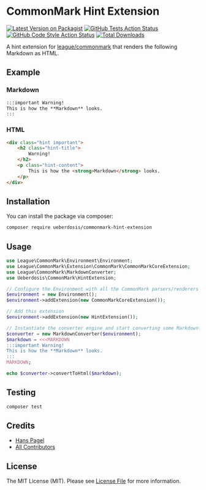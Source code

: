 # CommonMark Hint Extension

[![Latest Version on Packagist](https://img.shields.io/packagist/v/ueberdosis/commonmark-hint-extension.svg?style=flat-square)](https://packagist.org/packages/ueberdosis/commonmark-hint-extension)
[![GitHub Tests Action Status](https://img.shields.io/github/workflow/status/ueberdosis/commonmark-hint-extension/run-tests?label=tests)](https://github.com/ueberdosis/commonmark-hint-extension/actions?query=workflow%3ATests+branch%3Amaster)
[![GitHub Code Style Action Status](https://img.shields.io/github/workflow/status/ueberdosis/commonmark-hint-extension/Check%20&%20fix%20styling?label=code%20style)](https://github.com/ueberdosis/commonmark-hint-extension/actions?query=workflow%3A"Check+%26+fix+styling"+branch%3Amaster)
[![Total Downloads](https://img.shields.io/packagist/dt/ueberdosis/commonmark-hint-extension.svg?style=flat-square)](https://packagist.org/packages/ueberdosis/commonmark-hint-extension)

A hint extension for [league/commonmark](https://github.com/thephpleague/commonmark) that renders the following Markdown as HTML.

## Example

### Markdown
```md
:::important Warning!
This is how the **Markdown** looks.
:::
```

### HTML
```html
<div class="hint important">
    <h2 class="hint-title">
        Warning!
    </h2>
    <p class="hint-content">
        This is how the <strong>Markdown</strong> looks.
    </p>
</div>
```

## Installation

You can install the package via composer:

```bash
composer require ueberdosis/commonmark-hint-extension
```

## Usage

```php
use League\CommonMark\Environment\Environment;
use League\CommonMark\Extension\CommonMark\CommonMarkCoreExtension;
use League\CommonMark\MarkdownConverter;
use Ueberdosis\CommonMark\HintExtension;

// Configure the Environment with all the CommonMark parsers/renderers
$environment = new Environment();
$environment->addExtension(new CommonMarkCoreExtension());

// Add this extension
$environment->addExtension(new HintExtension());

// Instantiate the converter engine and start converting some Markdown!
$converter = new MarkdownConverter($environment);
$markdown = <<<MARKDOWN
:::important Warning!
This is how the **Markdown** looks.
:::
MARKDOWN;

echo $converter->convertToHtml($markdown);
```

## Testing

```bash
composer test
```

## Credits

- [Hans Pagel](https://github.com/hanspagel)
- [All Contributors](../../contributors)

## License

The MIT License (MIT). Please see [License File](LICENSE.md) for more information.
